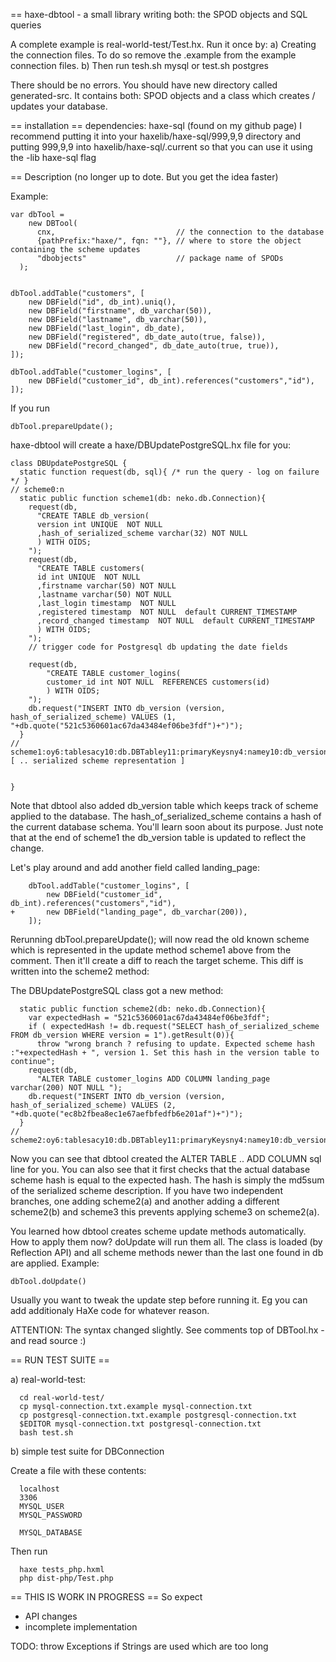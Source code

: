 == haxe-dbtool - a small library writing both: the SPOD objects and SQL queries

A complete example is real-world-test/Test.hx.
Run it once by:
a) Creating the connection files. To do so remove the .example from the example
   connection files.
b) Then run tesh.sh mysql   or test.sh postgres

There should be no errors. You should have new directory called generated-src.
It contains both: SPOD objects and a class which creates / updates your database.

== installation ==
dependencies: haxe-sql (found on my github page)
I recommend putting it into your haxelib/haxe-sql/999,9,9 directory and putting 999,9,9 into
haxelib/haxe-sql/.current so that you can use it using the -lib haxe-sql flag

== Description (no longer up to dote. But you get the idea faster)

Example:

    var dbTool =
        new DBTool(
          cnx,                           // the connection to the database
          {pathPrefix:"haxe/", fqn: ""}, // where to store the object containing the scheme updates
          "dbobjects"                    // package name of SPODs
      );


    dbTool.addTable("customers", [
        new DBField("id", db_int).uniq(),
        new DBField("firstname", db_varchar(50)),
        new DBField("lastname", db_varchar(50)),
        new DBField("last_login", db_date),
        new DBField("registered", db_date_auto(true, false)),
        new DBField("record_changed", db_date_auto(true, true)),
    ]);

    dbTool.addTable("customer_logins", [
        new DBField("customer_id", db_int).references("customers","id"),
    ]);

If you run

    dbTool.prepareUpdate();

haxe-dbtool will create a haxe/DBUpdatePostgreSQL.hx file for you:


    class DBUpdatePostgreSQL {
      static function request(db, sql){ /* run the query - log on failure */ }
    // scheme0:n
      static public function scheme1(db: neko.db.Connection){
        request(db, 
          "CREATE TABLE db_version(
          version int UNIQUE  NOT NULL 
          ,hash_of_serialized_scheme varchar(32) NOT NULL 
          ) WITH OIDS;
        ");
        request(db, 
          "CREATE TABLE customers(
          id int UNIQUE  NOT NULL 
          ,firstname varchar(50) NOT NULL 
          ,lastname varchar(50) NOT NULL 
          ,last_login timestamp  NOT NULL 
          ,registered timestamp  NOT NULL  default CURRENT_TIMESTAMP 
          ,record_changed timestamp  NOT NULL  default CURRENT_TIMESTAMP 
          ) WITH OIDS;
        ");
        // trigger code for Postgresql db updating the date fields

        request(db, 
            "CREATE TABLE customer_logins(
            customer_id int NOT NULL  REFERENCES customers(id)
            ) WITH OIDS;
        ");
        db.request("INSERT INTO db_version (version, hash_of_serialized_scheme) VALUES (1, "+db.quote("521c5360601ac67da43484ef06be3fdf")+")");
      }
    // scheme1:oy6:tablesacy10:db.DBTabley11:primaryKeysny4:namey10:db_versiony6:fie [ .. serialized scheme representation ]


    }

Note that dbtool also added db_version table which keeps track of
scheme applied to the database. The hash_of_serialized_scheme contains a hash
of the current database schema. You'll learn soon about its purpose. Just note
that at the end of scheme1 the db_version table is updated to reflect the
change.

Let's play around and add another field called landing_page:
 

        dbTool.addTable("customer_logins", [
            new DBField("customer_id", db_int).references("customers","id"),
    +       new DBField("landing_page", db_varchar(200)),
        ]);

Rerunning dbTool.prepareUpdate(); will now read the old known scheme which is
represented in the update method scheme1 above from the comment. Then it'll create
a diff to reach the target scheme. This diff is written into the scheme2 method:

The DBUpdatePostgreSQL class got a new method:

      static public function scheme2(db: neko.db.Connection){
        var expectedHash = "521c5360601ac67da43484ef06be3fdf";
        if ( expectedHash != db.request("SELECT hash_of_serialized_scheme FROM db_version WHERE version = 1").getResult(0)){
          throw "wrong branch ? refusing to update. Expected scheme hash :"+expectedHash + ", version 1. Set this hash in the version table to continue";
        request(db, 
          "ALTER TABLE customer_logins ADD COLUMN landing_page varchar(200) NOT NULL ");
        db.request("INSERT INTO db_version (version, hash_of_serialized_scheme) VALUES (2, "+db.quote("ec8b2fbea8ec1e67aefbfedfb6e201af")+")");
      }
    // scheme2:oy6:tablesacy10:db.DBTabley11:primaryKeysny4:namey10:db_versiony6:fieldsacy10:db.DBFieldR3y7:versiony4:typewy18:db.DBToolFieldTypey6:db_int:0y12:__referencesny11:__autovalueny8:nullablefy6:__uniqty9:__indexedny9:__defaultny9:__commentngcR6R3y25:hash_of_serialized_schemeR8wR9y10:db_varchar:1i32R11nR12nR13fR14nR15nR16nR17nghgcR1R2nR3y9:customersR5acR6R3y2:idR8wR9R10:0R11nR12nR13fR14tR15nR16nR17ngcR6R3y9:firstnameR8wR9R19:1i50R11nR12nR13fR14nR15nR16nR17ngcR6R3y8:lastnameR8wR9R19:1i50R11nR12nR13fR14nR15nR16nR17ngcR6R3y10:last_loginR8wR9y7:db_date:0R11nR12nR13fR14nR15nR16nR17ngcR6R3y10:registeredR8wR9y12:db_date_auto:2tfR11nR12nR13fR14nR15nR16nR17ngcR6R3y14:record_changedR8wR9R27:2ttR11nR12nR13fR14nR15nR16nR17nghgcR1R2nR3y15:customer_loginsR5acR6R3y11:customer_idR8wR9R10:0R11oy5:tableR20y5:fieldR21gR12nR13fR14nR15nR16nR17ngcR6R3y12:landing_pageR8wR9R19:1i200R11nR12nR13fR14nR15nR16nR17nghghg

Now you can see that dbtool created the ALTER TABLE .. ADD COLUMN sql line for you.
You can also see that it first checks that the actual database scheme hash
is equal to the expected hash. The hash is simply the md5sum of the serialized
scheme description. If you have two independent branches, one adding scheme2(a)
and another adding a different scheme2(b) and scheme3 this prevents applying
scheme3 on scheme2(a).

You learned how dbtool creates scheme update methods automatically. How to
apply them now? doUpdate will run them all. The class is loaded (by Reflection
API) and all scheme methods newer than the last one found in db are applied.
Example:

    dbTool.doUpdate()

Usually you want to tweak the update step before running it. Eg you can add
additionaly HaXe code for whatever reason.


ATTENTION: The syntax changed slightly. See comments top of DBTool.hx - and read source :)


== RUN TEST SUITE ==

a) real-world-test:

      cd real-world-test/
      cp mysql-connection.txt.example mysql-connection.txt
      cp postgresql-connection.txt.example postgresql-connection.txt
      $EDITOR mysql-connection.txt postgresql-connection.txt
      bash test.sh

b) simple test suite for DBConnection

Create a file with these contents:

      localhost
      3306
      MYSQL_USER
      MYSQL_PASSWORD

      MYSQL_DATABASE

Then run

      haxe tests_php.hxml
      php dist-php/Test.php


== THIS IS WORK IN PROGRESS ==
So expect
  * API changes
  * incomplete implementation

TODO:
  throw Exceptions if Strings are used which are too long
